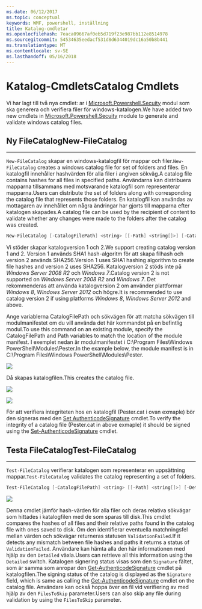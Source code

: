 ```yaml
---
ms.date: 06/12/2017
ms.topic: conceptual
keywords: WMF, powershell, inställning
title: Katalog-cmdletar
ms.openlocfilehash: 7eaca09667af0eb5d719f23e987bb112e8514978
ms.sourcegitcommit: 54534635eedacf531d8d6344019dc16a50b8b441
ms.translationtype: MT
ms.contentlocale: sv-SE
ms.lasthandoff: 05/16/2018
---
```

# <a name="catalog-cmdlets"></a><span data-ttu-id="7022e-103">Katalog-Cmdlets</span><span class="sxs-lookup"><span data-stu-id="7022e-103">Catalog Cmdlets</span></span>

<span data-ttu-id="7022e-104">Vi har lagt till två nya cmdlet: ar i [Microsoft.Powershell.Secuity](https://technet.microsoft.com/en-us/library/hh847877.aspx) modul som ska generera och verifiera filer för windows-katalogen.</span><span class="sxs-lookup"><span data-stu-id="7022e-104">We have added two new cmdlets in [Microsoft.Powershell.Secuity](https://technet.microsoft.com/en-us/library/hh847877.aspx) module to generate and validate windows catalog files.</span></span>

## <a name="new-filecatalog"></a><span data-ttu-id="7022e-105">Ny FileCatalog</span><span class="sxs-lookup"><span data-stu-id="7022e-105">New-FileCatalog</span></span>
--------------------------------

<span data-ttu-id="7022e-106">`New-FileCatalog` skapar en windows-katalogfil för mappar och filer.</span><span class="sxs-lookup"><span data-stu-id="7022e-106">`New-FileCatalog` creates a windows catalog file for set of folders and files.</span></span> <span data-ttu-id="7022e-107">En katalogfil innehåller hashvärden för alla filer i angiven sökväg.</span><span class="sxs-lookup"><span data-stu-id="7022e-107">A catalog file contains hashes for all files in specified paths.</span></span> <span data-ttu-id="7022e-108">Användarna kan distribuera mapparna tillsammans med motsvarande katalogfil som representerar mapparna.</span><span class="sxs-lookup"><span data-stu-id="7022e-108">Users can distribute the set of folders along with corresponding the catalog file that represents those folders.</span></span> <span data-ttu-id="7022e-109">En katalogfil kan användas av mottagaren av innehållet om några ändringar har gjorts till mapparna efter katalogen skapades.</span><span class="sxs-lookup"><span data-stu-id="7022e-109">A catalog file can be used by the recipient of content to validate whether any changes were made to the folders after the catalog was created.</span></span>

```powershell
New-FileCatalog [-CatalogFilePath] <string> [[-Path] <string[]>] [-CatalogVersion <int>] [-WhatIf] [-Confirm] [<CommonParameters>]
```
<span data-ttu-id="7022e-110">Vi stöder skapar katalogversion 1 och 2.</span><span class="sxs-lookup"><span data-stu-id="7022e-110">We support creating catalog version 1 and 2.</span></span> <span data-ttu-id="7022e-111">Version 1 används SHA1 hash-algoritm för att skapa filhash och version 2 används SHA256.</span><span class="sxs-lookup"><span data-stu-id="7022e-111">Version 1 uses SHA1 hashing algorithm to create file hashes and version 2 uses SHA256.</span></span> <span data-ttu-id="7022e-112">Katalogversion 2 stöds inte på *Windows Server 2008 R2* och *Windows 7*.</span><span class="sxs-lookup"><span data-stu-id="7022e-112">Catalog version 2 is not supported on *Windows Server 2008 R2* and *Windows 7*.</span></span> <span data-ttu-id="7022e-113">Det rekommenderas att använda katalogversion 2 om använder plattformar *Windows 8*, *Windows Server 2012* och högre.</span><span class="sxs-lookup"><span data-stu-id="7022e-113">It is recommended to use catalog version 2 if using platforms *Windows 8*, *Windows Server 2012* and above.</span></span>

<span data-ttu-id="7022e-114">Ange variablerna CatalogFilePath och sökvägen för att matcha sökvägen till modulmanifestet om du vill använda det här kommandot på en befintlig modul.</span><span class="sxs-lookup"><span data-stu-id="7022e-114">To use this command on an existing module, specify the CatalogFilePath and Path variables to match the location of the module manifest.</span></span> <span data-ttu-id="7022e-115">I exemplet nedan är modulmanifestet i C:\Program Files\Windows PowerShell\Modules\Pester.</span><span class="sxs-lookup"><span data-stu-id="7022e-115">In the example below, the module manifest is in C:\Program Files\Windows PowerShell\Modules\Pester.</span></span>

![](../images/NewFileCatalog.jpg)

<span data-ttu-id="7022e-116">Då skapas katalogfilen.</span><span class="sxs-lookup"><span data-stu-id="7022e-116">This creates the catalog file.</span></span>

![](../images/CatalogFile1.jpg)

![](../images/CatalogFile2.jpg)

<span data-ttu-id="7022e-117">För att verifiera integriteten hos en katalogfil (Pester.cat i ovan exmaple) bör den signeras med den [Set AuthenticodeSignature](https://technet.microsoft.com/library/hh849819.aspx) cmdlet.</span><span class="sxs-lookup"><span data-stu-id="7022e-117">To verify the integrity of a catalog file (Pester.cat in above exmaple) it should be signed using the [Set-AuthenticodeSignature](https://technet.microsoft.com/library/hh849819.aspx) cmdlet.</span></span>


## <a name="test-filecatalog"></a><span data-ttu-id="7022e-118">Testa FileCatalog</span><span class="sxs-lookup"><span data-stu-id="7022e-118">Test-FileCatalog</span></span>
--------------------------------

<span data-ttu-id="7022e-119">`Test-FileCatalog` verifierar katalogen som representerar en uppsättning mappar.</span><span class="sxs-lookup"><span data-stu-id="7022e-119">`Test-FileCatalog` validates the catalog representing a set of folders.</span></span>

```powershell
Test-FileCatalog [-CatalogFilePath] <string> [[-Path] <string[]>] [-Detailed] [-FilesToSkip <string[]>] [-WhatIf] [-Confirm] [<CommonParameters>]
```

![](../images/TestFileCatalog.jpg)

<span data-ttu-id="7022e-120">Denna cmdlet jämför hash-värden för alla filer och deras relativa sökvägar som hittades i katalogfilen med de som sparas till disk.</span><span class="sxs-lookup"><span data-stu-id="7022e-120">This cmdlet compares the hashes of all files and their relative paths found in the catalog file with ones saved to disk.</span></span> <span data-ttu-id="7022e-121">Om den identifierar eventuella matchningsfel mellan värden och sökvägar returneras statusen `ValidationFailed`.</span><span class="sxs-lookup"><span data-stu-id="7022e-121">If it detects any mismatch between file hashes and paths it returns a status of `ValidationFailed`.</span></span>
<span data-ttu-id="7022e-122">Användare kan hämta alla den här informationen med hjälp av den `Detailed` växla.</span><span class="sxs-lookup"><span data-stu-id="7022e-122">Users can retrieve all this information using the `Detailed` switch.</span></span> <span data-ttu-id="7022e-123">Katalogen signering status visas som den `Signature` fältet, som är samma som anropar den [Get-AuthenticodeSignature](https://technet.microsoft.com/en-us/library/hh849805.aspx) cmdlet på katalogfilen.</span><span class="sxs-lookup"><span data-stu-id="7022e-123">The signing status of the catalog is displayed as the `Signature` field, which is same as calling the [Get-AuthenticodeSignature](https://technet.microsoft.com/en-us/library/hh849805.aspx) cmdlet on the catalog file.</span></span>
<span data-ttu-id="7022e-124">Användare kan också hoppa över en fil vid verifiering av med hjälp av den `FilesToSkip` parameter.</span><span class="sxs-lookup"><span data-stu-id="7022e-124">Users can also skip any file during validation by using the `FilesToSkip` parameter.</span></span>
